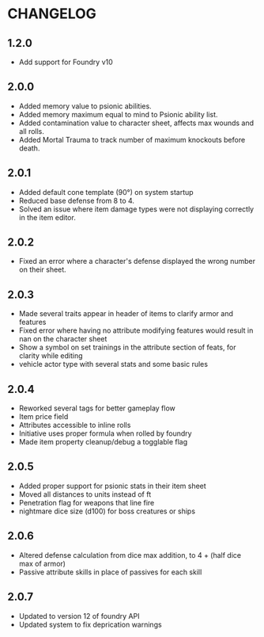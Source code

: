 # CHANGELOG

## 1.2.0

- Add support for Foundry v10

## 2.0.0
- Added memory value to psionic abilities.
- Added memory maximum equal to mind to Psionic ability list.
- Added contamination value to character sheet, affects max wounds and all rolls.
- Added Mortal Trauma to track number of maximum knockouts before death.

## 2.0.1
- Added default cone template (90°) on system startup
- Reduced base defense from 8 to 4.
- Solved an issue where item damage types were not displaying correctly in the item editor.

## 2.0.2
- Fixed an error where a character's defense displayed the wrong number on their sheet.

## 2.0.3
- Made several traits appear in header of items to clarify armor and features
- Fixed error where having no attribute modifying features would result in nan on the character sheet
- Show a symbol on set trainings in the attribute section of feats, for clarity while editing
- vehicle actor type with several stats and some basic rules

## 2.0.4
- Reworked several tags for better gameplay flow
- Item price field
- Attributes accessible to inline rolls
- Initiative uses proper formula when rolled by foundry
- Made item property cleanup/debug a togglable flag

## 2.0.5
- Added proper support for psionic stats in their item sheet
- Moved all distances to units instead of ft
- Penetration flag for weapons that line fire
- nightmare dice size (d100) for boss creatures or ships

## 2.0.6
- Altered defense calculation from dice max addition, to 4 + (half dice max of armor)
- Passive attribute skills in place of passives for each skill

## 2.0.7
- Updated to version 12 of foundry API
- Updated system to fix deprication warnings
